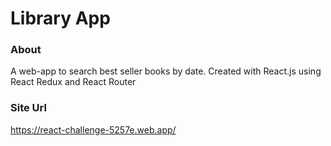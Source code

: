 # Library App

### About

A web-app to search best seller books by date. Created with React.js using React Redux and React Router

### Site Url

https://react-challenge-5257e.web.app/
